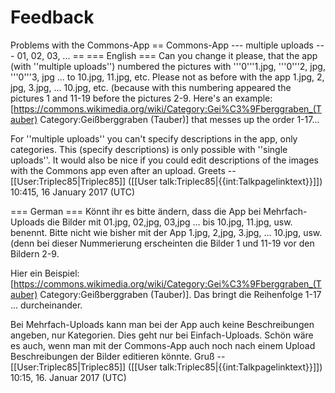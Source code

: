 # Feedback
Problems with the Commons-App
== Commons-App --- multiple uploads --- 01, 02, 03, ... ==
=== English ===
Can you change it please, that the app (with ''multiple uploads'') numbered the pictures with '''0'''1.jpg, '''0'''2, jpg, '''0'''3, jpg ... to 10.jpg, 11.jpg, etc.
Please not as before with the app 1.jpg, 2, jpg, 3.jpg, ... 10.jpg, etc. (because with this numbering appeared the pictures 1 and 11-19 before the pictures 2-9.
Here's an example: [https://commons.wikimedia.org/wiki/Category:Gei%C3%9Fberggraben_(Tauber) Category:Geißberggraben (Tauber)] that messes up the order 1-17...

For ''multiple uploads'' you can't specify descriptions in the app, only categories. This (specify descriptions) is only possible with ''single uploads''. It would also be nice if you could edit descriptions of the images with the Commons app even after an upload. Greets -- [[User:Triplec85|Triplec85]] ([[User talk:Triplec85|<span class="signature-talk">{{int:Talkpagelinktext}}</span>]]) 10:415, 16 January 2017 (UTC)

=== German ===
Könnt ihr es bitte ändern, dass die App bei Mehrfach-Uploads die Bilder mit 01.jpg, 02,jpg, 03,jpg … bis 10.jpg, 11.jpg, usw. benennt. 
Bitte nicht wie bisher mit der App 1.jpg, 2,jpg, 3.jpg, … 10.jpg, usw. (denn bei dieser Nummerierung erscheinten die Bilder 1 und 11-19 vor den Bildern 2-9.

Hier ein Beispiel: [https://commons.wikimedia.org/wiki/Category:Gei%C3%9Fberggraben_(Tauber) Category:Geißberggraben (Tauber)]. Das bringt die Reihenfolge 1-17 ... durcheinander.

Bei Mehrfach-Uploads kann man bei der App auch keine Beschreibungen angeben, nur Kategorien. Dies geht nur bei Einfach-Uploads. Schön wäre es auch, wenn man mit der Commons-App auch noch nach einem Upload Beschreibungen der Bilder editieren könnte. Gruß
-- [[User:Triplec85|Triplec85]] ([[User talk:Triplec85|<span class="signature-talk">{{int:Talkpagelinktext}}</span>]]) 10:15, 16. Januar 2017 (UTC)
